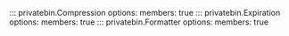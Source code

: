 ::: privatebin.Compression
    options:
      members: true
::: privatebin.Expiration
    options:
      members: true
::: privatebin.Formatter
    options:
      members: true

